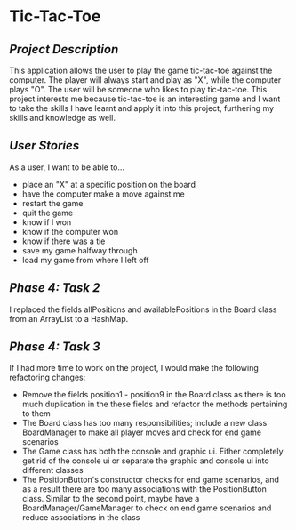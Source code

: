 # Tic-Tac-Toe

## *Project Description*

This application allows the user to play the game tic-tac-toe against the computer. The player will always start and
play as "X", while the computer plays "O". The user will be someone who likes to play tic-tac-toe. This project
interests me because tic-tac-toe is an interesting game and I want to take the skills I have learnt and apply it into
this project, furthering my skills and knowledge as well.

## *User Stories*
As a user, I want to be able to...

- place an "X" at a specific position on the board
- have the computer make a move against me
- restart the game
- quit the game
- know if I won
- know if the computer won
- know if there was a tie
- save my game halfway through
- load my game from where I left off

## *Phase 4: Task 2*
I replaced the fields allPositions and availablePositions in the Board class from an ArrayList to a HashMap.

## *Phase 4: Task 3*
If I had more time to work on the project, I would make the following refactoring changes:

- Remove the fields position1 - position9 in the Board class as there is too much duplication in the these fields and 
refactor the methods pertaining to them
- The Board class has too many responsibilities; include a new class BoardManager to make all player moves and check for
 end game scenarios
- The Game class has both the console and graphic ui. Either completely get rid of the console ui or separate the 
graphic and console ui into different classes
- The PositionButton's constructor checks for end game scenarios, and as a result there are too many associations with 
the PositionButton class. Similar to the second point, maybe have a BoardManager/GameManager to check on end game
scenarios and reduce associations in the class